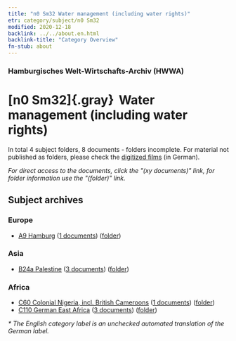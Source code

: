 ```yaml
---
title: "n0 Sm32 Water management (including water rights)"
etr: category/subject/n0 Sm32
modified: 2020-12-18
backlink: ../../about.en.html
backlink-title: "Category Overview"
fn-stub: about
---
```


### Hamburgisches Welt-Wirtschafts-Archiv (HWWA)
# [n0 Sm32]{.gray}&#8201; Water management (including water rights)&#160; 





In total 4 subject folders, 8 documents - folders incomplete.
For material not published as folders, please check the [digitized films](/film/h1_sh) (in German).

_For direct access to the documents, click the "(xy documents)" link, for folder information use the "(folder)" link._

## Subject archives



### Europe

- [A9 Hamburg](../../../geo/about.en.html#A9) (<a href="https://dfg-viewer.de/show/?tx_dlf[id]=https://pm20.zbw.eu/mets/sh/1409xx/140905/1632xx/163215/public.mets.en.xml" target="_blank">1 documents</a>) ([folder](http://purl.org/pressemappe20/folder/sh/140905,163215))

### Asia

- [B24a Palestine](../../../geo/about.en.html#B24a) (<a href="https://dfg-viewer.de/show/?tx_dlf[id]=https://pm20.zbw.eu/mets/sh/1411xx/141115/1632xx/163215/public.mets.en.xml" target="_blank">3 documents</a>) ([folder](http://purl.org/pressemappe20/folder/sh/141115,163215))

### Africa

- [C60 Colonial Nigeria, incl. British Cameroons](../../../geo/about.en.html#C60) (<a href="https://dfg-viewer.de/show/?tx_dlf[id]=https://pm20.zbw.eu/mets/sh/1414xx/141409/1632xx/163215/public.mets.en.xml" target="_blank">1 documents</a>) ([folder](http://purl.org/pressemappe20/folder/sh/141409,163215))
- [C110 German East Africa](../../../geo/about.en.html#C110) (<a href="https://dfg-viewer.de/show/?tx_dlf[id]=https://pm20.zbw.eu/mets/sh/1414xx/141471/1632xx/163215/public.mets.en.xml" target="_blank">3 documents</a>) ([folder](http://purl.org/pressemappe20/folder/sh/141471,163215))


_* The English category label is an unchecked automated translation of the German label._

